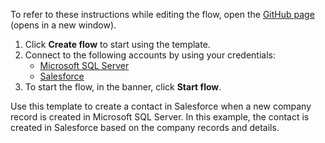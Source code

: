 To refer to these instructions while editing the flow, open the [GitHub page](https://github.com/ot4i/app-connect-templates/tree/master/resources/markdown/Create%20a%20contact%20in%20Salesforce%20when%20a%20new%20company%20record%20is%20created%20in%20Microsoft%20SQL%20Server_instructions.md) (opens in a new window).

1. Click **Create flow** to start using the template.
2. Connect to the following accounts by using your credentials:
   - [Microsoft SQL Server](https://www.ibm.com/docs/en/app-connect/containers_cd?topic=apps-microsoft-sql-server)
   - [Salesforce](https://www.ibm.com/docs/en/app-connect/containers_cd?topic=apps-salesforce)
3. To start the flow, in the banner, click **Start flow**.


Use this template to create a contact in Salesforce when a new company record is created in Microsoft SQL Server. In this example, the contact is created in Salesforce based on the company records and details.